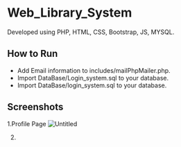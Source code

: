 # Web_Library_System
 Developed using PHP, HTML, CSS, Bootstrap, JS, MYSQL.



## How to Run
* Add Email information to includes/mailPhpMailer.php.
* Import DataBase/Login_system.sql to your database.
* Import DataBase/login_system.sql to your database.

## Screenshots
1.Profile Page
![Untitled](https://user-images.githubusercontent.com/59562575/111994760-216da880-8b3e-11eb-9f33-0cf4897e3619.jpg)

2.
